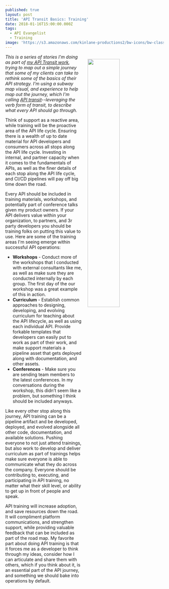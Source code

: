 ```yaml
---
published: true
layout: post
title: 'API Transit Basics: Training'
date: 2018-01-16T15:00:00.000Z
tags:
  - API Evangelist
  - Training
image: 'https://s3.amazonaws.com/kinlane-productions2/bw-icons/bw-classroom-api.png'
---
```

<p><img src="https://s3.amazonaws.com/kinlane-productions2/bw-icons/bw-classroom-api.png" width="45%" align="right" style="padding: 15px;" /></p>

_This is a series of stories I'm doing as part of [my API Transit work](http://basics.apievangelist.com/), trying to map out a simple journey that some of my clients can take to rethink some of the basics of their API strategy. I'm using a subway map visual, and experience to help map out the journey, which I'm calling [API transit](http://basics.apievangelist.com/)--leveraging the verb form of transit, to describe what every API should go through._

Think of support as a reactive area, while training will be the proactive area of the API life cycle. Ensuring there is a wealth of up to date material for API developers and consumers across all stops along the API life cycle. Investing in internal, and partner capacity when it comes to the fundamentals of APIs, as well as the finer details of each stop along the API life cycle, and CI/CD pipelines will pay off big time down the road.

Every API should be included in training materials, workshops, and potentially part of conference talks given my product owners. If your API delivers value within your organization, to partners, and 3r party developers you should be training folks on putting this value to use. Here are some of the training areas I'm seeing emerge within successful API operations:

- **Workshops** - Conduct more of the workshops that I conducted with external consultants like me, as well as make sure they are conducted internally by each group. The first day of the our workshop was a great example of this in action.
- **Curriculum** - Establish common approaches to designing, developing, and evolving curriculum for teaching about the API lifecycle, as well as using each individual API. Provide forkable templates that developers can easily put to work as part of their work, and make support materials a pipeline asset that gets deployed along with documentation, and other assets.
- **Conferences** - Make sure you are sending team members to the latest conferences. In my conversations during the workshop, this didn’t seem like a problem, but something I think should be included anyways.

Like every other stop along this journey, API training can be a pipeline artifact and be developed, deployed, and evolved alongside all other code, documentation, and available solutions. Pushing everyone to not just attend trainings, but also work to develop and deliver curriculum as part of trainings helps make sure everyone is able to communicate what they do across the company. Everyone should be contributing to, executing, and participating in API training, no matter what their skill level, or ability to get up in front of people and speak.

API training will increase adoption, and save resources down the road. It will compliment platform communications, and strengthen support, while providing valuable feedback that can be included as part of the road map. My favorite part about doing API training is that it forces me as a developer to think through my ideas, consider how I can articulate and share them with others, which if you think about it, is an essential part of the API journey, and something we should bake into operations by default.
